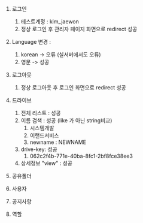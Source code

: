 1. 로그인
	1. 테스트계정 : kim_jaewon
	2. 정상 로그인 후 관리자 페이지 화면으로 redirect 성공
2. Language 변경 : 
	1. korean -> 오류 (실서버에서도 오류)
	2. 영문 -> 성공
3. 로그아웃
	1. 정상 로그아웃 후 로그인 화면으로 redirect 성공
	
4.  드라이브
	1. 전체 리스트 : 성공
	2.  이름 검색 : 성공 (like 가 아닌 string비교)
		1. 시스템개발
		2. 이랜드서비스
		3. newname : NEWNAME
	3. drive-key: 성공
		1. 062c2f4b-771e-40ba-8fc1-2bf8fce38ee3
	4. 상세정보 "view" : 성공
5. 공유폴더
6. 사용자
7. 공지사항
8. 역할
